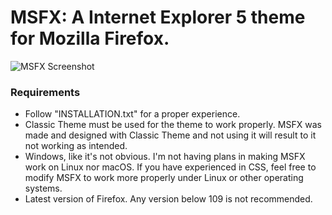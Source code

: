 # MSFX: A Internet Explorer 5 theme for Mozilla Firefox.

![MSFX Screenshot](https://cdn.discordapp.com/attachments/881601449845465098/1102098791663947786/Untitled.png)

### Requirements
- Follow "INSTALLATION.txt" for a proper experience.
- Classic Theme must be used for the theme to work properly. MSFX was made and designed with Classic Theme and not using it will result to it not working as intended.
- Windows, like it's not obvious. I'm not having plans in making MSFX work on Linux nor macOS. If you have experienced in CSS, feel free to modify MSFX to work more properly under Linux or other operating systems.
- Latest version of Firefox. Any version below 109 is not recommended.
